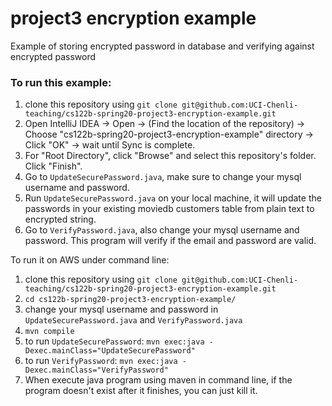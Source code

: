 # project3 encryption example
Example of storing encrypted password in database and verifying against encrypted password


### To run this example: 
1. clone this repository using `git clone git@github.com:UCI-Chenli-teaching/cs122b-spring20-project3-encryption-example.git`
2. Open IntelliJ IDEA -> Open -> (Find the location of the repository) -> Choose "cs122b-spring20-project3-encryption-example" directory -> Click "OK" -> wait until Sync is complete.
3. For "Root Directory", click "Browse" and select this repository's folder. Click "Finish".
4. Go to `UpdateSecurePassword.java`, make sure to change your mysql username and password. 
5. Run `UpdateSecurePassword.java` on your local machine, it will update the passwords in your existing moviedb customers table from plain text to encrypted string.
6. Go to `VerifyPassword.java`, also change your mysql username and password. This program will verify if the email and password are valid.


To run it on AWS under command line:
1. clone this repository using `git clone git@github.com:UCI-Chenli-teaching/cs122b-spring20-project3-encryption-example.git`
2. `cd cs122b-spring20-project3-encryption-example/`
3. change your mysql username and password in `UpdateSecurePassword.java` and `VerifyPassword.java`
4. `mvn compile`
5. to run `UpdateSecurePassword`: `mvn exec:java -Dexec.mainClass="UpdateSecurePassword"`
6. to run `VerifyPassword`: `mvn exec:java -Dexec.mainClass="VerifyPassword"`
7. When execute java program using maven in command line, if the program doesn't exist after it finishes, you can just kill it.
